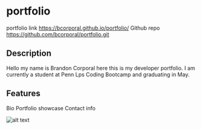 # portfolio

portfolio link https://bcorporal.github.io/portfolio/
Github repo https://github.com/bcorporal/portfolio.git

## Description

Hello my name is Brandon Corporal here this is my developer portfolio. I am currently a student at Penn Lps Coding Bootcamp and graduating in May.
 
## Features

Bio
Portfolio showcase
Contact info

![alt text](./assets/portfoliogif.gif)

